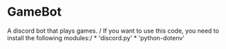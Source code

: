 # GameBot
A discord bot that plays games.
/
If you want to use this code, you need to install the following modules:/
    * 'discord.py'
    * 'python-dotenv'